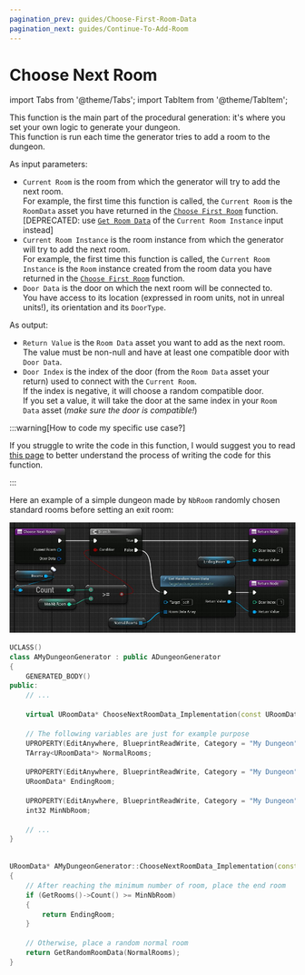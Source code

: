 ```yaml
---
pagination_prev: guides/Choose-First-Room-Data
pagination_next: guides/Continue-To-Add-Room
---
```


# Choose Next Room

<!-- BEGIN IMPORTS -->

import Tabs from '@theme/Tabs';
import TabItem from '@theme/TabItem';

<!-- END IMPORTS -->

This function is the main part of the procedural generation: it's where you set your own logic to generate your dungeon.\
This function is run each time the generator tries to add a room to the dungeon.

As input parameters:

- `Current Room` is the room from which the generator will try to add the next room.\
For example, the first time this function is called, the `Current Room` is the `RoomData` asset you have returned in the [`Choose First Room`](Choose-First-Room-Data.md) function.
[DEPRECATED: use [`Get Room Data`](api/Classes/ReadOnlyRoom/Nodes/GetRoomData/GetRoomData.md) of the `Current Room Instance` input instead]
- `Current Room Instance` is the room instance from which the generator will try to add the next room.\
For example, the first time this function is called, the `Current Room Instance` is the `Room` instance created from the room data you have returned in the [`Choose First Room`](Choose-First-Room-Data.md) function.
- `Door Data` is the door on which the next room will be connected to.\
You have access to its location (expressed in room units, not in unreal units!), its orientation and its `DoorType`.

As output:

- `Return Value` is the `Room Data` asset you want to add as the next room. The value must be non-null and have at least one compatible door with `Door Data`.
- `Door Index` is the index of the door (from the `Room Data` asset your return) used to connect with the `Current Room`.\
If the index is negative, it will choose a random compatible door.\
If you set a value, it will take the door at the same index in your `Room Data` asset (*make sure the door is compatible!*)

:::warning[How to code my specific use case?]

If you struggle to write the code in this function, I would suggest you to read [this page](Best-Practices/Workflows/Dungeon-Generation-Algorithm.md) to better understand the process of writing the code for this function.

:::

Here an example of a simple dungeon made by `NbRoom` randomly chosen standard rooms before setting an exit room:

<!-- [BEGIN TABS] Blueprint | C++ --> <Tabs>
<!-- [BEGIN TAB ITEM] Blueprint --> <TabItem value="bp" label="Blueprint" default>

![](Images/ChooseNextRoomData.jpg)

<!-- [END TAB ITEM] Blueprint --> </TabItem>
<!-- [BEGIN TAB ITEM] C++ --> <TabItem value="cpp" label="C++">

```cpp title="MyDungeonGenerator.h"
UCLASS()
class AMyDungeonGenerator : public ADungeonGenerator
{
    GENERATED_BODY()
public:
    // ...

    virtual URoomData* ChooseNextRoomData_Implementation(const URoomData* CurrentRoom, const TScriptInterface<IReadOnlyRoom>& CurrentRoomInstance, const FDoorDef& DoorData, int& DoorIndex) override;

    // The following variables are just for example purpose
    UPROPERTY(EditAnywhere, BlueprintReadWrite, Category = "My Dungeon")
    TArray<URoomData*> NormalRooms;
    
    UPROPERTY(EditAnywhere, BlueprintReadWrite, Category = "My Dungeon")
    URoomData* EndingRoom;
    
    UPROPERTY(EditAnywhere, BlueprintReadWrite, Category = "My Dungeon")
    int32 MinNbRoom;

    // ...
}
```

```cpp title="MyDungeonGenerator.cpp"

URoomData* AMyDungeonGenerator::ChooseNextRoomData_Implementation(const URoomData* CurrentRoom, const TScriptInterface<IReadOnlyRoom>& CurrentRoomInstance, const FDoorDef& DoorData, int& DoorIndex)
{
    // After reaching the minimum number of room, place the end room
    if (GetRooms()->Count() >= MinNbRoom)
    {
        return EndingRoom;
    }

    // Otherwise, place a random normal room
    return GetRandomRoomData(NormalRooms);
}

```

<!-- [END TAB ITEM] C++ --> </TabItem>
<!-- [END TABS] Blueprint | C++ --> </Tabs>
